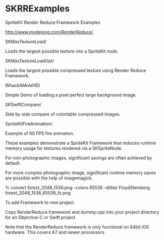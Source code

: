 # SKRRExamples
SpriteKit Render Reduce Framework Examples

http://www.modejong.com/RenderReduce/

SKMaxTextureLoad/

Loads the largest possible texture into a SpriteKit node.

SKMaxTextureLoadOpt/

Loads the largest possible compressed texture using Render Reduce Framework.

WhackAMoleHD/

Simple Demo of loading a pixel perfect large background image.

SKSwiftCompare/

Side by side compare of colortable compressed images.

SpriteKitFireAnimation/

Example of 60 FPS fire animation.


These examples demonstrate a SpriteKit Framework that reduces runtime memory usage for textures rendered via a SKSpriteNode.

For non-photographic images, significant savings are often achieved by default.

For more complex photographic image, significant runtime memory saves are possible with the help of imagemagick.

% convert forest_2048_1536.png -colors 65536 -dither FloydSteinberg forest_2048_1536_65536_fs.png

To add Framework to new project.

Copy RenderReduce.framework and dummy.cpp into your project directory for an Objective-C or Swift project.

Note that the RenderReduce framework is only functional on 64bit iOS hardware. This covers A7 and newer processors.

